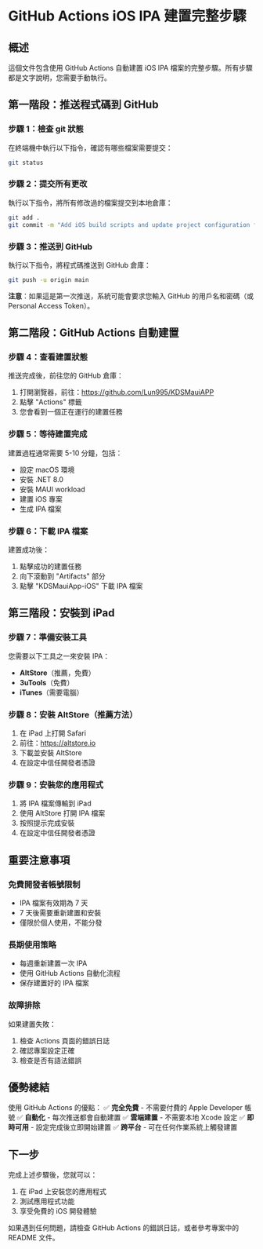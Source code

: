 # GitHub Actions iOS IPA 建置完整步驟

## 概述
這個文件包含使用 GitHub Actions 自動建置 iOS IPA 檔案的完整步驟。所有步驟都是文字說明，您需要手動執行。

## 第一階段：推送程式碼到 GitHub

### 步驟 1：檢查 git 狀態
在終端機中執行以下指令，確認有哪些檔案需要提交：
```bash
git status
```

### 步驟 2：提交所有更改
執行以下指令，將所有修改過的檔案提交到本地倉庫：
```bash
git add .
git commit -m "Add iOS build scripts and update project configuration for GitHub Actions"
```

### 步驟 3：推送到 GitHub
執行以下指令，將程式碼推送到 GitHub 倉庫：
```bash
git push -u origin main
```

**注意**：如果這是第一次推送，系統可能會要求您輸入 GitHub 的用戶名和密碼（或 Personal Access Token）。

## 第二階段：GitHub Actions 自動建置

### 步驟 4：查看建置狀態
推送完成後，前往您的 GitHub 倉庫：
1. 打開瀏覽器，前往：https://github.com/Lun995/KDSMauiAPP
2. 點擊 "Actions" 標籤
3. 您會看到一個正在運行的建置任務

### 步驟 5：等待建置完成
建置過程通常需要 5-10 分鐘，包括：
- 設定 macOS 環境
- 安裝 .NET 8.0
- 安裝 MAUI workload
- 建置 iOS 專案
- 生成 IPA 檔案

### 步驟 6：下載 IPA 檔案
建置成功後：
1. 點擊成功的建置任務
2. 向下滾動到 "Artifacts" 部分
3. 點擊 "KDSMauiApp-iOS" 下載 IPA 檔案

## 第三階段：安裝到 iPad

### 步驟 7：準備安裝工具
您需要以下工具之一來安裝 IPA：
- **AltStore**（推薦，免費）
- **3uTools**（免費）
- **iTunes**（需要電腦）

### 步驟 8：安裝 AltStore（推薦方法）
1. 在 iPad 上打開 Safari
2. 前往：https://altstore.io
3. 下載並安裝 AltStore
4. 在設定中信任開發者憑證

### 步驟 9：安裝您的應用程式
1. 將 IPA 檔案傳輸到 iPad
2. 使用 AltStore 打開 IPA 檔案
3. 按照提示完成安裝
4. 在設定中信任開發者憑證

## 重要注意事項

### 免費開發者帳號限制
- IPA 檔案有效期為 7 天
- 7 天後需要重新建置和安裝
- 僅限於個人使用，不能分發

### 長期使用策略
- 每週重新建置一次 IPA
- 使用 GitHub Actions 自動化流程
- 保存建置好的 IPA 檔案

### 故障排除
如果建置失敗：
1. 檢查 Actions 頁面的錯誤日誌
2. 確認專案設定正確
3. 檢查是否有語法錯誤

## 優勢總結

使用 GitHub Actions 的優點：
✅ **完全免費** - 不需要付費的 Apple Developer 帳號
✅ **自動化** - 每次推送都會自動建置
✅ **雲端建置** - 不需要本地 Xcode 設定
✅ **即時可用** - 設定完成後立即開始建置
✅ **跨平台** - 可在任何作業系統上觸發建置

## 下一步

完成上述步驟後，您就可以：
1. 在 iPad 上安裝您的應用程式
2. 測試應用程式功能
3. 享受免費的 iOS 開發體驗

如果遇到任何問題，請檢查 GitHub Actions 的錯誤日誌，或者參考專案中的 README 文件。
